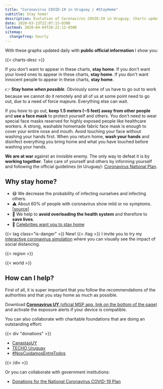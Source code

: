 ```yaml
---
title: "Coronavirus COVID-19 in Uruguay | #StayHome"
subtitle: Stay home!
description: Evolution of Coronavirus COVID-19 in Uruguay. Charts updated daily with official information. If you don't want to appear on this site, stay home.
date: 2020-03-23T22:07:13-0300
lastmod: 2020-04-04T20:21:12-0300
sitemap:
  changefreq: hourly
---
```


<!--
{{< uruguay >}}
-->

With these graphs updated daily with **public official information** I show you:

{{< charts-desc >}}

If you don't want to appear in these charts, **stay home**. If you don't want your loved ones to appear in these charts, **stay home**. If you don't want innocent people to appear in these charts, **stay home**.

👉 **Stay home _when possible_**. Obviously some of us have to go out to work because we cannot do it remotely and all of us at some point need to go out, due to a need of force majeure. Everything else can wait.

If you _have_ to go out, **keep 1.5 meters (~5 feet) away from other people** and **use a face mask** to protect yourself and others. You don't need to wear special face masks reserved for highly exposed people like healthcare workers. A strong, washable homemade fabric face mask is enough to cover your entire nose and mouth. Avoid touching your face without washing your hands first. When you return home, **wash your hands** and disinfect everything you bring home and what you have touched before washing your hands.

**We are at war** against an invisible enemy. The only way to defeat it is by **working together**. Take care of yourself and others by informing yourself and following the official guidelines (in Uruguay): [Coronavirus National Plan][MSP_coronavirus].

## Why stay home?

* 😷 We decrease the probability of infecting ourselves and infecting others.
* ⚠️ About 60% of people with coronavirus show mild or no symptoms. [[source][asymptomatic_cases]]
* 🏥 We help to **avoid overloading the health system** and therefore to **save lives**.
* 🤩 [Celebrities want you to stay home](/en/celebrities)

{{< tag class="is-danger" >}}
New!
{{< /tag >}}
I invite you to try my [interactive coronavirus simulation][simulator] where you can visually see the impact of social distancing.

{{< region >}}

{{< world >}}

## How can I help?

First of all, it is super important that you follow the recommendations of the authorities and that you stay home as much as possible.

Download [**Coronavirus UY** (oficial MSP app, link on the bottom of the page)](https://www.gub.uy/ministerio-salud-publica/coronavirus) and activate the exposure alerts if your device is compatible.

You can also collaborate with charitable foundations that are doing an outstanding effort:

{{< div "donations" >}}

* [CanastasUY](https://www.instagram.com/canastasuy/)
* [TECHO Uruguay](https://www.instagram.com/techo_uy/)
* [#NosCuidamosEntreTodos](https://bit.ly/2U1hjnu)

{{< /div >}}

Or you can collaborate with government institutions:

* [Donations for the National Coronavirus COVID-19 Plan][donacionesPN]

[MSP_coronavirus]: https://www.gub.uy/ministerio-salud-publica/comunicacion/publicaciones/informacion-para-poblacion
[coronaviruswikipedia]: https://es.wikipedia.org/wiki/Pandemia_de_enfermedad_por_coronavirus_de_2020_en_Uruguay
[asymptomatic_cases]: https://www.medrxiv.org/content/10.1101/2020.03.03.20030593v1
[donacionesPN]: https://www.gub.uy/sistema-nacional-emergencias/comunicacion/comunicados/donaciones-para-plan-nacional-coronavirus-covid-19
[simulator]: /en/simulation
